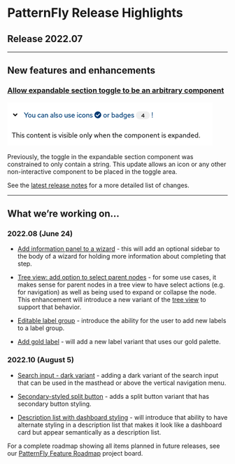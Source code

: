 # PatternFly Release Highlights
## Release 2022.07
----------------------------------------------------------
## New features and enhancements

### [Allow expandable section toggle to be an arbitrary component](https://www.patternfly.org/v4/components/expandable-section#with-custom-toggle-content)

![expandable section with custom toggle](./img/expandable-section.png)

Previously, the toggle in the expandable section component was constrained to only contain a string. This update allows an icon or any other non-interactive component to be placed in the toggle area.

See the [latest release notes](https://www.patternfly.org/v4/developer-resources/release-notes) for a more detailed list of changes.

-----------------------------------------------------------------------------

## What we’re working on...

### 2022.08 (June 24)

* [Add information panel to a wizard](https://github.com/patternfly/patternfly-react/issues/7258) - this will add an optional sidebar to the body of a wizard for holding more information about completing that step.

* [Tree view: add option to select parent nodes](https://github.com/patternfly/patternfly-react/issues/7378) - for some use cases, it makes sense for parent nodes in a tree view to have select actions (e.g. for navigation) as well as being used to expand or collapse the node. This enhancement will introduce a new variant of the [tree view](https://www.patternfly.org/v4/components/tree-view) to support that behavior.

* [Editable label group](https://github.com/patternfly/patternfly-react/issues/7351) - introduce the ability for the user to add new labels to a label group.

* [Add gold label](https://github.com/patternfly/patternfly-react/issues/7449) - will add a new label variant that uses our gold palette.


### 2022.10 (August 5)

* [Search input - dark variant](https://github.com/patternfly/patternfly/issues/4705) - adding a dark variant of the search input that can be used in the masthead or above the vertical navigation menu.

* [Secondary-styled split button](https://github.com/patternfly/patternfly/issues/4798) - adds a split button variant that has secondary button styling.

* [Description list with dashboard styling](https://github.com/patternfly/patternfly/issues/4699) - will introduce that ability to have alternate styling in a description list that makes it look like a dashboard card but appear semantically as a description list.

For a complete roadmap showing all items planned in future releases, see our [PatternFly Feature Roadmap](https://github.com/orgs/patternfly/projects/4?fullscreen=true) project board.
